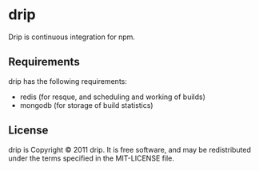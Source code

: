 # drip

Drip is continuous integration for npm.

## Requirements

drip has the following requirements:

* redis (for resque, and scheduling and working of builds)
* mongodb (for storage of build statistics)

## License

drip is Copyright © 2011 drip.  It is free software, and may be redistributed under the terms specified in the MIT-LICENSE file.
